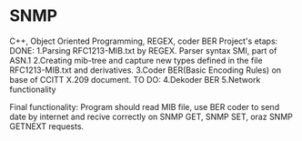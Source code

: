 # SNMP
C++, Object Oriented Programming, REGEX, coder BER
Project's etaps:
DONE:
1.Parsing RFC1213-MIB.txt by REGEX. Parser syntax SMI, part of ASN.1
2.Creating mib-tree and capture new types defined in the file RFC1213-MIB.txt and derivatives.
3.Coder BER(Basic Encoding Rules) on base of CCITT X.209 document.
TO DO:
4.Dekoder BER
5.Network functionality

Final functionality:
Program should read MIB file, use BER coder to send date by internet and recive correctly on SNMP GET, 
SNMP SET, oraz SNMP GETNEXT requests.


